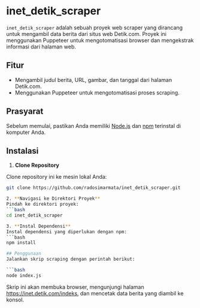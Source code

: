 # inet_detik_scraper

`inet_detik_scraper` adalah sebuah proyek web scraper yang dirancang untuk mengambil data berita dari situs web Detik.com. Proyek ini menggunakan Puppeteer untuk mengotomatisasi browser dan mengekstrak informasi dari halaman web.

## Fitur

- Mengambil judul berita, URL, gambar, dan tanggal dari halaman Detik.com.
- Menggunakan Puppeteer untuk mengotomatisasi proses scraping.

## Prasyarat

Sebelum memulai, pastikan Anda memiliki [Node.js](https://nodejs.org/) dan [npm](https://www.npmjs.com/) terinstal di komputer Anda.

## Instalasi

1. **Clone Repository**

  Clone repository ini ke mesin lokal Anda:

  ```bash
  git clone https://github.com/radosimarmata/inet_detik_scraper.git

2. **Navigasi ke Direktori Proyek**
  Pindah ke direktori proyek:
  ```bash
  cd inet_detik_scraper

3. **Instal Dependensi**
  Instal dependensi yang diperlukan dengan npm:
  ```bash
  npm install

## Penggunaan
  Jalankan skrip scraping dengan perintah berikut:

  ```bash
  node index.js
  ```
  Skrip ini akan membuka browser, mengunjungi halaman https://inet.detik.com/indeks, dan mencetak data berita yang diambil ke konsol.